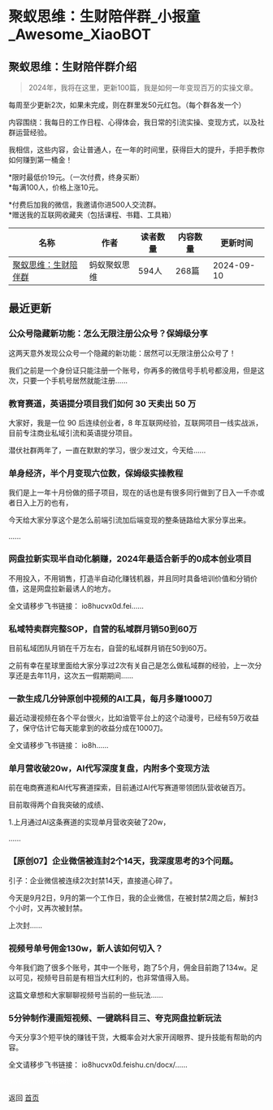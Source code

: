 # 聚蚁思维：生财陪伴群_小报童_Awesome_XiaoBOT

## 聚蚁思维：生财陪伴群介绍
> 2024年，我将在这里，更新100篇，我是如何一年变现百万的实操文章。    
    
每周至少更新2次，如果未完成，则在群里发50元红包。（每个群各发一个）    
    
内容围绕：我每日的工作日程、心得体会，我日常的引流实操、变现方式，以及社群运营经验。    
    
我相信，这些内容，会让普通人，在一年的时间里，获得巨大的提升，手把手教你如何赚到第一桶金！    
    
*限时最低价19元。（一次付费，终身买断）    
*每满100人，价格上涨10元。    
    
*付费后加我的微信，我邀请你进500人交流群。    
*赠送我的互联网收藏夹（包括课程、书籍、工具箱）  
  


|名称|作者|读者数量|内容数量|更新时间|
|---|---|---|---|---|
|[聚蚁思维：生财陪伴群](https://xiaobot.net/p/juyi?refer=0b133df9-27dc-423b-8101-639049001c13)|蚂蚁聚蚁思维|594人|268篇|2024-09-10|

## 最近更新
### 公众号隐藏新功能：怎么无限注册公众号？保姆级分享

这两天意外发现公众号一个隐藏的新功能：居然可以无限注册公众号了！

我们之前是一个身份证只能注册一个账号，你再多的微信号手机号都没用，但是这次，只要一个手机号居然就能注册......

### 教育赛道，英语提分项目我们如何 30 天卖出 50 万

大家好，我是一位 90 后连续创业者，8 年互联网经验，互联网项目一线实战派，目前专注商业私域引流和英语提分项目。

潜伏社群两年了，一直在默默的学习，很少发过文，今天给......

### 单身经济，半个月变现六位数，保姆级实操教程

我们是上一年十月份做的搭子项目，现在的话也是有很多同行做到了日入一千亦或者日入上万的也有，

今天给大家分享这个是怎么前端引流加后端变现的整条链路给大家分享出来。

......

### 网盘拉新实现半自动化躺赚，2024年最适合新手的0成本创业项目

不用投入，不用销售，打造半自动化赚钱机器，并且同时具备培训价值和分销价值，这是网盘拉新最诱人的地方。

全文请移步飞书链接： io8hucvx0d.fei......

### 私域特卖群完整SOP，自营的私域群月销50到60万

目前私域团队月销在千万左右，自营的私域群月销在50到60万。

之前有幸在星球里面给大家分享过2次有关自己是怎么做私域群的经验，上一次分享还是去年11月，这次五一假期期间......

### 一款生成几分钟原创中视频的AI工具，每月多赚1000刀

最近动漫视频在各个平台很火，比如油管平台上的这个动漫号，已经有59万收益了，保守估计它每天能拿到的收益分成在1000刀。

全文请移步飞书链接： io8h......

### 单月营收破20w，AI代写深度复盘，内附多个变现方法

前在电商赛道和AI代写赛道探索，目前通过AI代写赛道带领团队营收破百万。

目前取得两个自我突破的成绩、

1.上月通过AI这条赛道的实现单月营收突破了20w，

......

### 【原创07】企业微信被连封2个14天，我深度思考的3个问题。

引子：企业微信被连续2次封禁14天，直接道心碎了。

今天是9月2日，9月的第一个工作日，我的企业微信，在被封禁2周之后，解封3个小时，又再次被封禁。

上次封......

### 视频号单号佣金130w，新人该如何切入？

今年我们跑了很多个账号，其中一个账号，跑了5个月，佣金目前跑了134w。足以可见，视频号目前是有相当大红利的，也非常值得入局。

这篇文章想和大家聊聊视频号当前的一些玩法......

### 5分钟制作漫画短视频、一键跳科目三、夸克网盘拉新玩法

今天分享3个短平快的赚钱干货，大概率会对大家开阔眼界、提升技能有帮助的内容。

全文请移步飞书链接： io8hucvx0d.feishu.cn/docx/......


<a href="https://github.com/Reno9527/awesome-xiaobot" style="color: white; text-decoration: none;">awesome-xiaobot</a>

返回 [首页](../README.md)
